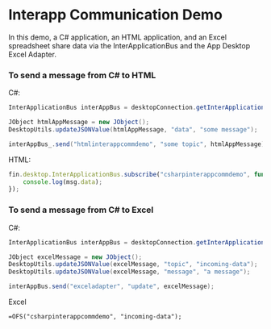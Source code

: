 
# Interapp Communication Demo

In this demo, a C# application, an HTML application, and an Excel spreadsheet share data via the InterApplicationBus and
the App Desktop Excel Adapter. 

### To send a message from C# to HTML

C#:
```java
InterApplicationBus interAppBus = desktopConnection.getInterApplicationBus();

JObject htmlAppMessage = new JObject();
DesktopUtils.updateJSONValue(htmlAppMessage, "data", "some message");

interAppBus_.send("htmlinterappcommdemo", "some topic", htmlAppMessage);
```

HTML:

```javascript
fin.desktop.InterApplicationBus.subscribe("csharpinterappcommdemo", function (msg) {
	console.log(msg.data);
});
```

### To send a message from C# to Excel

C#:
```java
InterApplicationBus interAppBus = desktopConnection.getInterApplicationBus();

JObject excelMessage = new JObject();
DesktopUtils.updateJSONValue(excelMessage, "topic", "incoming-data");
DesktopUtils.updateJSONValue(excelMessage, "message", "a message");

interAppBus.send("exceladapter", "update", excelMessage);
```

Excel
```
=OFS("csharpinterappcommdemo", "incoming-data");
```
